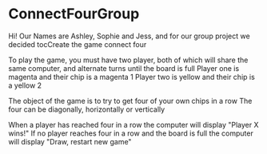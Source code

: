 # ConnectFourGroup
Hi! Our Names are Ashley, Sophie and Jess, and for our group project we decided tocCreate the game connect four

To play the game, you must have two player, both of which will share the same computer, and alternate turns until the board is full
Player one is magenta and their chip is a magenta 1
Player two is yellow and their chip is a yellow 2

The object of the game is to try to get four of your own chips in a row 
The four can be diagonally, horizontally or vertically

When a player has reached four in a row the computer will display "Player X wins!"
If no player reaches four in a row and the board is full the computer will display "Draw, restart new game"
